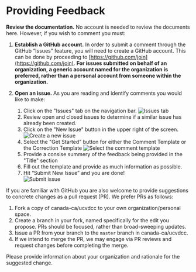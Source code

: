 
# Providing Feedback

**Review the documentation.** No account is needed to review the documents here. However, if you wish to comment you must:

1. **Establish a GitHub account.** In order to submit a comment through the GitHub “Issues” feature, you will need to create a GitHub account. This can be done by proceeding to [https://github.com/join](https://github.com/join). **For issues submitted on behalf of an organization, a generic account named for the organization is preferred, rather than a personal account from someone within the organization.**

2. **Open an issue.** As you are reading and identify comments you would like to make:
   1. Click on the "Issues" tab on the navigation bar.
   ![Issues tab](images/github-issues-tab.png)
   2. Review open and closed issues to determine if a similar issue has already been created.
   3. Click on the "New Issue" button in the upper right of the screen.  
   ![Create a new issue](images/github-new-issues.png)
   4. Select the "Get Started" button for either the Comment Template or the Correction Template
   ![Select the comment template](images/github-comment-template.png)
   5. Provide a consise summery of the feedback being provided in the "Title" section  
   6. Fill out the template and provide as much information as possible.
   7. Hit “Submit New Issue” and you are done!  
   ![Submit issue](images/github-submit.png)

If you are familiar with GitHub you are also welcome to provide suggestions to concrete changes as a pull request (PR). We prefer PRs as follows:

1. Fork a copy of canada-ca/ucvdcc to your own organization/personal space.
2. Create a branch in your fork, named specifically for the edit you propose. PRs should be focused, rather than broad-sweeping updates.
3. Issue a PR from your branch to the `master` branch in canada-ca/ucvdcc.
4. If we intend to merge the PR, we may engage via PR reviews and request changes before completing the merge.

Please provide information about your organization and rationale for the suggested change.
